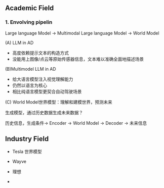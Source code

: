 ## Academic Field

### 1. Envolving pipelin

Large language Model $\rightarrow$ Multimodal Large language Model $\rightarrow$ World Model

(A) LLM in AD

- 高度依赖提示文本的构造方式
- 没能用上图像/点云等原始传感器信息，文本难以准确全面地描述场景

(B)Multimodel LLM in AD

-  给大语言模型注入视觉理解能力
-  仍然以语言为核心
-  相比纯语言模型更契合自动驾驶场景

(C) World Model世界模型：理解和建模世界，预测未来 

生成模型，通过历史数据生成未来数据？

历史信息，生成条件$\rightarrow$ Encoder $\rightarrow$ World Model $\rightarrow$ Decoder $\rightarrow$ 未来信息

## Industry Field

- Tesla
世界模型
- Wayve

- 理想

- 
